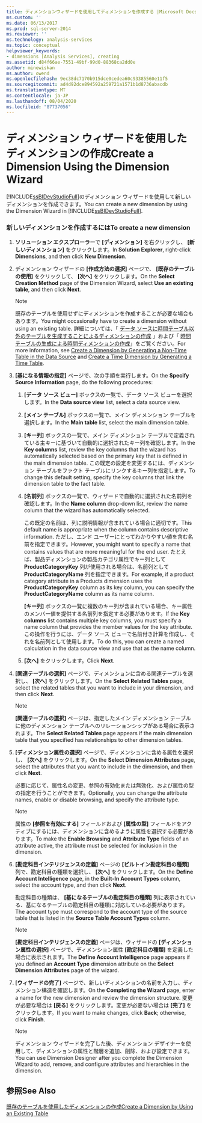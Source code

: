```yaml
---
title: ディメンションウィザードを使用してディメンションを作成する |Microsoft Docs
ms.custom: ''
ms.date: 06/13/2017
ms.prod: sql-server-2014
ms.reviewer: ''
ms.technology: analysis-services
ms.topic: conceptual
helpviewer_keywords:
- dimensions [Analysis Services], creating
ms.assetid: d84f66ae-7551-49bf-99d0-88368ca2dd0e
author: minewiskan
ms.author: owend
ms.openlocfilehash: 9ec38dc7170b915dce0cedea60c93385560e11f5
ms.sourcegitcommit: ad4d92dce894592a259721a1571b1d8736abacdb
ms.translationtype: MT
ms.contentlocale: ja-JP
ms.lasthandoff: 08/04/2020
ms.locfileid: "87737056"
---
```

# <a name="create-a-dimension-using-the-dimension-wizard"></a><span data-ttu-id="6f580-102">ディメンション ウィザードを使用したディメンションの作成</span><span class="sxs-lookup"><span data-stu-id="6f580-102">Create a Dimension Using the Dimension Wizard</span></span>
  <span data-ttu-id="6f580-103">[!INCLUDE[ssBIDevStudioFull](../../includes/ssbidevstudiofull-md.md)]のディメンション ウィザードを使用して新しいディメンションを作成できます。</span><span class="sxs-lookup"><span data-stu-id="6f580-103">You can create a new dimension by using the Dimension Wizard in [!INCLUDE[ssBIDevStudioFull](../../includes/ssbidevstudiofull-md.md)].</span></span>  
  
### <a name="to-create-a-new-dimension"></a><span data-ttu-id="6f580-104">新しいディメンションを作成するには</span><span class="sxs-lookup"><span data-stu-id="6f580-104">To create a new dimension</span></span>  
  
1.  <span data-ttu-id="6f580-105">**ソリューション エクスプローラー**で **[ディメンション]** を右クリックし、 **[新しいディメンション]** をクリックします。</span><span class="sxs-lookup"><span data-stu-id="6f580-105">In **Solution Explorer**, right-click **Dimensions**, and then click **New Dimension**.</span></span>  
  
2.  <span data-ttu-id="6f580-106">ディメンション ウィザードの **[作成方法の選択]** ページで、 **[既存のテーブルの使用]** をクリックして、 **[次へ]** をクリックします。</span><span class="sxs-lookup"><span data-stu-id="6f580-106">On the **Select Creation Method** page of the Dimension Wizard, select **Use an existing table**, and then click **Next**.</span></span>  
  
    > [!NOTE]  
    >  <span data-ttu-id="6f580-107">既存のテーブルを使用せずにディメンションを作成することが必要な場合もあります。</span><span class="sxs-lookup"><span data-stu-id="6f580-107">You might occasionally have to create a dimension without using an existing table.</span></span> <span data-ttu-id="6f580-108">詳細については、「 [データ ソースに時間テーブル以外のテーブルを生成することによるディメンションの作成](create-a-dimension-by-generating-a-non-time-table-in-the-data-source.md) 」および「 [時間テーブルの生成による時間ディメンションの作成](create-a-time-dimension-by-generating-a-time-table.md)」をご覧ください。</span><span class="sxs-lookup"><span data-stu-id="6f580-108">For more information, see [Create a Dimension by Generating a Non-Time Table in the Data Source](create-a-dimension-by-generating-a-non-time-table-in-the-data-source.md) and [Create a Time Dimension by Generating a Time Table](create-a-time-dimension-by-generating-a-time-table.md).</span></span>  
  
3.  <span data-ttu-id="6f580-109">**[基になる情報の指定]** ページで、次の手順を実行します。</span><span class="sxs-lookup"><span data-stu-id="6f580-109">On the **Specify Source Information** page, do the following procedures:</span></span>  
  
    1.  <span data-ttu-id="6f580-110">**[データ ソース ビュー]** ボックスの一覧で、データ ソース ビューを選択します。</span><span class="sxs-lookup"><span data-stu-id="6f580-110">In the **Data source view** list, select a data source view.</span></span>  
  
    2.  <span data-ttu-id="6f580-111">**[メイン テーブル]** ボックスの一覧で、メイン ディメンション テーブルを選択します。</span><span class="sxs-lookup"><span data-stu-id="6f580-111">In the **Main table** list, select the main dimension table.</span></span>  
  
    3.  <span data-ttu-id="6f580-112">**[キー列]** ボックスの一覧で、メイン ディメンション テーブルで定義されている主キーに基づいて自動的に選択されたキー列を確認します。</span><span class="sxs-lookup"><span data-stu-id="6f580-112">In the **Key columns** list, review the key columns that the wizard has automatically selected based on the primary key that is defined in the main dimension table.</span></span> <span data-ttu-id="6f580-113">この既定の設定を変更するには、ディメンション テーブルをファクト テーブルにリンクするキー列を指定します。</span><span class="sxs-lookup"><span data-stu-id="6f580-113">To change this default setting, specify the key columns that link the dimension table to the fact table.</span></span>  
  
    4.  <span data-ttu-id="6f580-114">**[名前列]** ボックスの一覧で、ウィザードで自動的に選択された名前列を確認します。</span><span class="sxs-lookup"><span data-stu-id="6f580-114">In the **Name column** drop-down list, review the name column that the wizard has automatically selected.</span></span>  
  
         <span data-ttu-id="6f580-115">この既定の名前は、列に説明情報が含まれている場合に適切です。</span><span class="sxs-lookup"><span data-stu-id="6f580-115">This default name is appropriate when the column contains descriptive information.</span></span> <span data-ttu-id="6f580-116">ただし、エンド ユーザーにとってわかりやすい値を含む名前を指定できます。</span><span class="sxs-lookup"><span data-stu-id="6f580-116">However, you might want to specify a name that contains values that are more meaningful for the end user.</span></span> <span data-ttu-id="6f580-117">たとえば、製品ディメンションの製品カテゴリ属性でキー列として **ProductCategoryKey** 列が使用される場合は、名前列として **ProductCategoryName** 列を指定できます。</span><span class="sxs-lookup"><span data-stu-id="6f580-117">For example, if a product category attribute in a Products dimension uses the **ProductCategoryKey** column as its key column, you can specify the **ProductCategoryName** column as its name column.</span></span>  
  
         <span data-ttu-id="6f580-118">**[キー列]** ボックスの一覧に複数のキー列が含まれている場合、キー属性のメンバー値を提供する名前列を指定する必要があります。</span><span class="sxs-lookup"><span data-stu-id="6f580-118">If the **Key columns** list contains multiple key columns, you must specify a name column that provides the member values for the key attribute.</span></span> <span data-ttu-id="6f580-119">この操作を行うには、データ ソース ビューで名前付き計算を作成し、それを名前列として使用します。</span><span class="sxs-lookup"><span data-stu-id="6f580-119">To do this, you can create a named calculation in the data source view and use that as the name column.</span></span>  
  
    5.  <span data-ttu-id="6f580-120">**[次へ]** をクリックします。</span><span class="sxs-lookup"><span data-stu-id="6f580-120">Click **Next**.</span></span>  
  
4.  <span data-ttu-id="6f580-121">**[関連テーブルの選択]** ページで、ディメンションに含める関連テーブルを選択し、 **[次へ]** をクリックします。</span><span class="sxs-lookup"><span data-stu-id="6f580-121">On the **Select Related Tables** page, select the related tables that you want to include in your dimension, and then click **Next**.</span></span>  
  
    > [!NOTE]  
    >  <span data-ttu-id="6f580-122">**[関連テーブルの選択]** ページは、指定したメイン ディメンション テーブルに他のディメンション テーブルへのリレーションシップがある場合に表示されます。</span><span class="sxs-lookup"><span data-stu-id="6f580-122">The **Select Related Tables** page appears if the main dimension table that you specified has relationships to other dimension tables.</span></span>  
  
5.  <span data-ttu-id="6f580-123">**[ディメンション属性の選択]** ページで、ディメンションに含める属性を選択し、 **[次へ]** をクリックします。</span><span class="sxs-lookup"><span data-stu-id="6f580-123">On the **Select Dimension Attributes** page, select the attributes that you want to include in the dimension, and then click **Next**.</span></span>  
  
     <span data-ttu-id="6f580-124">必要に応じて、属性名の変更、参照の有効化または無効化、および属性の型の指定を行うことができます。</span><span class="sxs-lookup"><span data-stu-id="6f580-124">Optionally, you can change the attribute names, enable or disable browsing, and specify the attribute type.</span></span>  
  
    > [!NOTE]  
    >  <span data-ttu-id="6f580-125">属性の **[参照を有効にする]** フィールドおよび **[属性の型]** フィールドをアクティブにするには、ディメンションに含めるように属性を選択する必要があります。</span><span class="sxs-lookup"><span data-stu-id="6f580-125">To make the **Enable Browsing** and **Attribute Type** fields of an attribute active, the attribute must be selected for inclusion in the dimension.</span></span>  
  
6.  <span data-ttu-id="6f580-126">**[勘定科目インテリジェンスの定義]** ページの **[ビルトイン勘定科目の種類]** 列で、勘定科目の種類を選択し、 **[次へ]** をクリックします。</span><span class="sxs-lookup"><span data-stu-id="6f580-126">On the **Define Account Intelligence** page, in the **Built-In Account Types** column, select the account type, and then click **Next**.</span></span>  
  
     <span data-ttu-id="6f580-127">勘定科目の種類は、 **[基になるテーブルの勘定科目の種類]** 列に表示されている、基になるテーブルの勘定科目の種類に対応している必要があります。</span><span class="sxs-lookup"><span data-stu-id="6f580-127">The account type must correspond to the account type of the source table that is listed in the **Source Table Account Types** column.</span></span>  
  
    > [!NOTE]  
    >  <span data-ttu-id="6f580-128">**[勘定科目インテリジェンスの定義]** ページは、ウィザードの **[ディメンション属性の選択]** ページで、ディメンション属性 **[勘定科目の種類]** を定義した場合に表示されます。</span><span class="sxs-lookup"><span data-stu-id="6f580-128">The **Define Account Intelligence** page appears if you defined an **Account Type** dimension attribute on the **Select Dimension Attributes** page of the wizard.</span></span>  
  
7.  <span data-ttu-id="6f580-129">**[ウィザードの完了]** ページで、新しいディメンションの名前を入力し、ディメンション構造を確認します。</span><span class="sxs-lookup"><span data-stu-id="6f580-129">On the **Completing the Wizard** page, enter a name for the new dimension and review the dimension structure.</span></span> <span data-ttu-id="6f580-130">変更が必要な場合は **[戻る]** をクリックします。変更が必要ない場合は **[完了]** をクリックします。</span><span class="sxs-lookup"><span data-stu-id="6f580-130">If you want to make changes, click **Back**; otherwise, click **Finish**.</span></span>  
  
    > [!NOTE]  
    >  <span data-ttu-id="6f580-131">ディメンション ウィザードを完了した後、ディメンション デザイナーを使用して、ディメンションの属性と階層を追加、削除、および設定できます。</span><span class="sxs-lookup"><span data-stu-id="6f580-131">You can use Dimension Designer after you complete the Dimension Wizard to add, remove, and configure attributes and hierarchies in the dimension.</span></span>  
  
## <a name="see-also"></a><span data-ttu-id="6f580-132">参照</span><span class="sxs-lookup"><span data-stu-id="6f580-132">See Also</span></span>  
 [<span data-ttu-id="6f580-133">既存のテーブルを使用したディメンションの作成</span><span class="sxs-lookup"><span data-stu-id="6f580-133">Create a Dimension by Using an Existing Table</span></span>](create-a-dimension-by-using-an-existing-table.md)  
  
  
